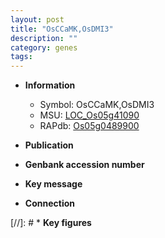 ```yaml
---
layout: post
title: "OsCCaMK,OsDMI3"
description: ""
category: genes
tags: 
---
```


* **Information**  
    + Symbol: OsCCaMK,OsDMI3  
    + MSU: [LOC_Os05g41090](http://rice.uga.edu/cgi-bin/ORF_infopage.cgi?orf=LOC_Os05g41090)  
    + RAPdb: [Os05g0489900](http://rapdb.dna.affrc.go.jp/viewer/gbrowse_details/irgsp1?name=Os05g0489900)  

* **Publication**  

* **Genbank accession number**  

* **Key message**  

* **Connection**  

[//]: # * **Key figures**  


